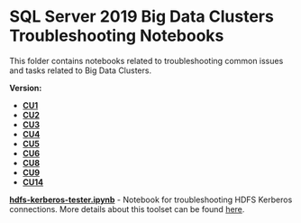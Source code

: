 # SQL Server 2019 Big Data Clusters Troubleshooting Notebooks
This folder contains notebooks related to troubleshooting common issues and tasks related to Big Data Clusters.

**Version:**
* **[CU1](https://github.com/microsoft/tigertoolbox/tree/master/Big-Data-Clusters/CU1/Public/content)**
* **[CU2](https://github.com/microsoft/tigertoolbox/tree/master/Big-Data-Clusters/CU2/Public/content)**
* **[CU3](https://github.com/microsoft/tigertoolbox/tree/master/Big-Data-Clusters/CU3/Public/content)**
* **[CU4](https://github.com/microsoft/tigertoolbox/tree/master/Big-Data-Clusters/CU4/Public/content)**
* **[CU5](https://github.com/microsoft/tigertoolbox/tree/master/Big-Data-Clusters/CU5/Public/content)**
* **[CU6](https://github.com/microsoft/tigertoolbox/tree/master/Big-Data-Clusters/CU6/Public/content)**
* **[CU8](https://github.com/microsoft/tigertoolbox/tree/master/Big-Data-Clusters/CU8/Public/content)**
* **[CU9](https://github.com/microsoft/tigertoolbox/tree/master/Big-Data-Clusters/CU9/public/content)**
* **[CU14](https://github.com/microsoft/tigertoolbox/tree/master/Big-Data-Clusters/CU14/public/content)**

**[hdfs-kerberos-tester.ipynb](https://github.com/microsoft/sql-server-samples/blob/master/samples/manage/hdfs-kerberos-tester/hdfs-kerberos-tester.ipynb)** - Notebook for troubleshooting HDFS Kerberos connections. More details about this toolset can be found [here](https://github.com/microsoft/sql-server-samples/tree/master/samples/manage/hdfs-kerberos-tester).
